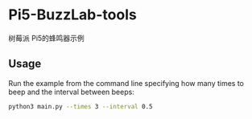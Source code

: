 # Pi5-BuzzLab-tools
树莓派 Pi5的蜂鸣器示例

## Usage

Run the example from the command line specifying how many times to beep
and the interval between beeps:

```bash
python3 main.py --times 3 --interval 0.5
```
